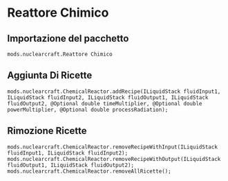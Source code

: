 # Reattore Chimico

## Importazione del pacchetto
`mods.nuclearcraft.Reattore Chimico`

## Aggiunta Di Ricette
```zenscript
mods.nuclearcraft.ChemicalReactor.addRecipe(ILiquidStack fluidInput1, ILiquidStack fluidInput2, ILiquidStack fluidOutput1, ILiquidStack fluidOutput2, @Optional double timeMultiplier, @Optional double powerMultiplier, @Optional double processRadiation);
```

## Rimozione Ricette
```zenscript
mods.nuclearcraft.ChemicalReactor.removeRecipeWithInput(ILiquidStack fluidInput1, ILiquidStack fluidInput2);
mods.nuclearcraft.ChemicalReactor.removeRecipeWithOutput(ILiquidStack fluidOutput1, ILiquidStack fluidOutput2);
mods.nuclearcraft.ChemicalReactor.removeAllRicette();
```